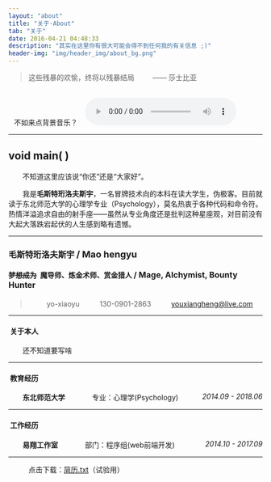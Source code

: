 ```yaml
---
layout: "about"
title: "关于·About"
tab: "关于"
date: 2016-04-21 04:48:33
description: "其实在这里你有很大可能会得不到任何我的有关信息 ;)"
header-img: "img/header_img/about_bg.png"
---
```


> 这些残暴的欢愉，终将以残暴结局 &emsp;&emsp; —— 莎士比亚

<br>
<i class="fa fa-music" aria-hidden="true"></i> &ensp; 不如来点背景音乐？ &ensp;
<audio src="/music/Exit Music (For a Film).mp3" controls="controls">
    哭泣 :-( ，你的垃圾浏览器不支持音频播放。
</audio>

----------

## void main( )

&emsp;&emsp;不知道这里应该说“你还”还是“大家好”。

&emsp;&emsp;我是**毛斯特珩洛夫斯宇**，一名冒牌技术向的本科在读大学生，伪极客。目前就读于东北师范大学的心理学专业（Psychology），莫名热衷于各种代码和命令符。热情洋溢追求自由的射手座——虽然从专业角度还是批判这种星座观，对目前没有大起大落跌宕起伏的人生感到略有遗憾。

----------

### 毛斯特珩洛夫斯宇 <span style="font-size:18px;"> / Mao hengyu </span>
#### ~~梦想成为~~&ensp;魔导师、炼金术师、赏金猎人 <span style="font-size:16px;"> / Mage, Alchymist, Bounty Hunter</span>

> &emsp;<i class="fa fa-weixin" aria-hidden="true"></i> &emsp; yo-xiaoyu
&emsp;<i class="fa fa-phone" aria-hidden="true"></i> &emsp; 130-0901-2863
&emsp;<i class="fa fa-envelope" aria-hidden="true"></i> &emsp; youxiangheng@live.com

----------

#### <i class="fa fa-user" aria-hidden="true"></i> &nbsp;关于本人

&emsp;&emsp;还不知道要写啥

----------

#### <i class="fa fa-graduation-cap" aria-hidden="true"></i> &nbsp;教育经历

&emsp;&emsp;**东北师范大学** *<span style="float:right;">2014.09 - 2018.06</span>*
&emsp;&emsp;&emsp;<i class="fa fa-book" aria-hidden="true"></i> &nbsp;专业：心理学(Psychology) 

----------

#### <i class="fa fa-briefcase" aria-hidden="true"></i> &nbsp;工作经历

&emsp;&emsp;**易翔工作室** *<span style="float:right;">2014.10 - 2017.09</span>*
&emsp;&emsp;&emsp; <i class="fa fa-id-card-o" aria-hidden="true"></i> &nbsp;部门：程序组(web前端开发) 

----------

&emsp;&emsp;<i class="fa fa-file-text-o" aria-hidden="true"></i> &nbsp; 点击下载：<a href="/files/about_me.txt" download="关于我">简历.txt</a>（试验用）
